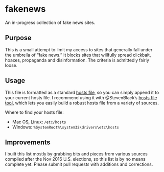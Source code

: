 # fakenews
An in-progress collection of fake news sites.

## Purpose
This is a small attempt to limit my access to sites that generally fall under the umbrella of “fake news.” It blocks sites that willfully spread clickbait, hoaxes, propaganda and disinformation. The criteria is admittedly fairly loose.

## Usage
This file is formatted as a standard [hosts file](https://en.wikipedia.org/wiki/Hosts_(file)), so you can simply append it to your current hosts file. I recommend using it with @StevenBlack’s [hosts file tool](https://github.com/StevenBlack/hosts), which lets you easily build a robust hosts file from a variety of sources.

Where to find your hosts file:
- Mac OS, Linux: `/etc/hosts`
- Windows: `%SystemRoot%\system32\drivers\etc\hosts`

## Improvements
I built this list mostly by grabbing bits and pieces from various sources compiled after the Nov 2016 U.S. elections, so this list is by no means complete yet. Please submit pull requests with additions and corrections.
